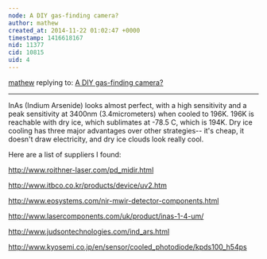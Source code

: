 ```yaml
---
node: A DIY gas-finding camera?
author: mathew
created_at: 2014-11-22 01:02:47 +0000
timestamp: 1416618167
nid: 11377
cid: 10815
uid: 4
---
```




[mathew](../profile/mathew) replying to: [A DIY gas-finding camera?](../notes/mathew/11-21-2014/a-diy-gas-finding-camera)

----
InAs (Indium Arsenide) looks almost perfect, with a high sensitivity and a peak sensitivity at 3400nm (3.4micrometers) when cooled to 196K. 196K is reachable with dry ice, which sublimates at -78.5 C, which is 194K.  Dry ice cooling has three major advantages over other strategies-- it's cheap, it doesn't draw electricity, and dry ice clouds look really cool.

Here are a list of suppliers I found:

http://www.roithner-laser.com/pd_midir.html

http://www.itbco.co.kr/products/device/uv2.htm

http://www.eosystems.com/nir-mwir-detector-components.html

http://www.lasercomponents.com/uk/product/inas-1-4-um/

http://www.judsontechnologies.com/ind_ars.html

http://www.kyosemi.co.jp/en/sensor/cooled_photodiode/kpds100_h54ps


